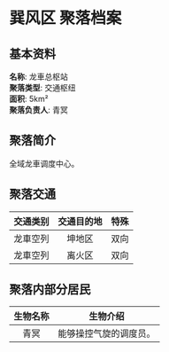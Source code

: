 # 巽风区 聚落档案

## 基本资料

**名称**: 龙車总枢站  
**聚落类型**: 交通枢纽  
**面积**: 5km²  
**聚落负责人**: 青冥  

## 聚落简介

全域龙車调度中心。

## 聚落交通

|交通类别|交通目的地|特殊|
|:---:|:---:|:---:|
|龙車空列|坤地区|双向|
|龙車空列|离火区|双向|

## 聚落内部分居民

|生物名称|生物介绍|
|:---:|:---:|
|青冥|能够操控气旋的调度员。|